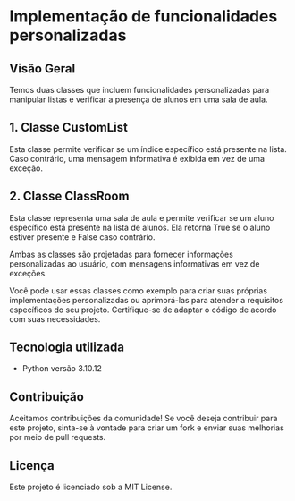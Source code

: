 # Implementação de funcionalidades personalizadas


## Visão Geral

 Temos duas classes que incluem funcionalidades personalizadas para manipular listas e verificar a presença de alunos em uma sala de aula.

## 1. Classe CustomList
Esta classe permite verificar se um índice específico está presente na lista. Caso contrário, uma mensagem informativa é exibida em vez de uma exceção.

## 2. Classe ClassRoom
Esta classe representa uma sala de aula e permite verificar se um aluno específico está presente na lista de alunos. Ela retorna True se o aluno estiver presente e False caso contrário.

Ambas as classes são projetadas para fornecer informações personalizadas ao usuário, com mensagens informativas em vez de exceções.

Você pode usar essas classes como exemplo para criar suas próprias implementações personalizadas ou aprimorá-las para atender a requisitos específicos do seu projeto. Certifique-se de adaptar o código de acordo com suas necessidades.


 ## Tecnologia utilizada

- Python versão  3.10.12


## Contribuição

Aceitamos contribuições da comunidade! Se você deseja contribuir para este projeto, sinta-se à vontade para criar um fork e enviar suas melhorias por meio de pull requests.


## Licença

Este projeto é licenciado sob a MIT License.

